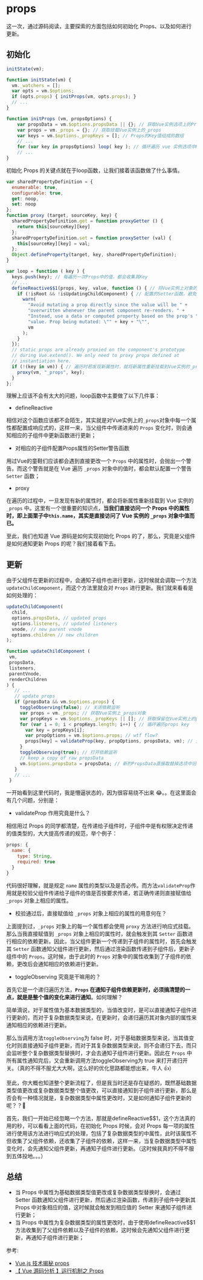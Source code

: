 # props

这一次，通过源码阅读，主要探索的方面包括如何初始化 Props、以及如何进行更新。

## 初始化

```js
initState(vm);

function initState(vm) {
  vm._watchers = [];
  var opts = vm.$options;
  if (opts.props) { initProps(vm, opts.props); }
  // ...
}

function initProps (vm, propsOptions) {
    var propsData = vm.$options.propsData || {}; // 获取Vue实例选项上的Props
    var props = vm._props = {}; // 获取挂载Vue实例上的_props
    var keys = vm.$options._propKeys = []; // Props的Key值组成的数组
    // ...
	for (var key in propsOptions) loop( key ); // 循环遍历 vue 实例选项中Props，并且执行响应式处理以及挂载在对应实例上
    // ...
}
```

初始化 Props 的关键点就在于loop函数，让我们接着该函数做了什么事情。

```js
var sharedPropertyDefinition = {
  enumerable: true,
  configurable: true,
  get: noop,
  set: noop
};
function proxy (target, sourceKey, key) {
  sharedPropertyDefinition.get = function proxyGetter () {
    return this[sourceKey][key]
  };
  sharedPropertyDefinition.set = function proxySetter (val) {
    this[sourceKey][key] = val;
  };
  Object.defineProperty(target, key, sharedPropertyDefinition);
}

var loop = function ( key ) {
  keys.push(key); // 每遍历一次Props中的值，都会收集其Key
  // ...
  defineReactive$$1(props, key, value, function () { // 将Vue实例上对象的_props中每一项属性都设置响应式
    if (!isRoot && !isUpdatingChildComponent) { // 配置的Setter函数，避免子组件直接操作Props的警告
      warn(
        "Avoid mutating a prop directly since the value will be " +
        "overwritten whenever the parent component re-renders. " +
        "Instead, use a data or computed property based on the prop's " +
        "value. Prop being mutated: \"" + key + "\"",
        vm
      );
    }
  });
  // static props are already proxied on the component's prototype
  // during Vue.extend(). We only need to proxy props defined at
  // instantiation here.
  if (!(key in vm)) { // 遍历时若发现新属性时，就将新属性重新挂载到Vue实例的_props中
    proxy(vm, "_props", key);
  }
};
```

理解上应该不会有太大的问题，loop函数中主要做了以下几件事：

- defineReactive

相信对这个函数应该都不会陌生，其实就是对Vue实例上的` _props `对象中每一个属性都配置成响应式的，这样一来，当父组件中传递进来的 `Props` 变化时，则会通知相应的子组件中更新函数进行更新；

- 对相应的子组件配置Props属性的Setter警告函数

用过Vue的童鞋们应该都会遇到直接更改一个 `Props` 中的属性时，会抛出一个警告。而这个警告就是在 Vue 遍历 `_props` 对象中的值时，都会默认配置一个警告 `Setter` 函数；

- proxy

在遍历的过程中，一旦发现有新的属性时，都会将新属性重新挂载到 Vue 实例的 `_props` 中。这里有一个很重要的知识点，**当我们直接访问一个 Props 中的属性时，即上面栗子中`this.name`，其实是直接访问了 Vue 实例的 `_props` 对象中值而已。**

至此，我们也知道 Vue 源码是如何实现初始化 Props 的了，那么，究竟是父组件是如何通知更新 Props 的呢？我们接着看下去。

## 更新

由于父组件在更新的过程中，会通知子组件也进行更新，这时候就会调取一个方法`updateChildComponent`，而这个方法里就会对 `Props` 进行更新。我们就来看看是如何处理的：

```js
updateChildComponent(
  child,
  options.propsData, // updated props
  options.listeners, // updated listeners
  vnode, // new parent vnode
  options.children // new children
);

function updateChildComponent (
 vm,
 propsData,
 listeners,
 parentVnode,
 renderChildren
) {
   // ...
   // update props
   if (propsData && vm.$options.props) {
     toggleObserving(false); // 关闭依赖监听
     var props = vm._props; // 获取Vue实例上_props对象
     var propKeys = vm.$options._propKeys || []; // 获取保留在Vue实例上的props key值
     for (var i = 0; i < propKeys.length; i++) { // 循环遍历props key
       var key = propKeys[i];
       var propOptions = vm.$options.props; // wtf flow?
       props[key] = validateProp(key, propOptions, propsData, vm); // 先校验Props中定义的数据类型是否符合，符合的话就直接返回，并且直接赋值给Vue实例上_props对象中相应的属性中
     }
     toggleObserving(true); // 打开依赖监听
     // keep a copy of raw propsData
     vm.$options.propsData = propsData; // 新的PropsData直接取替掉选项中旧的PropsData
   }
   // ...
 }
```

一开始看到这里代码时，我是懵逼状态的，因为很容易绕不出来 😂。。在这里面会有几个问题，分别是：

- validateProp 作用究竟是什么？

相信用过 Props 的同学都清楚，在传递给子组件时，子组件中是有权限决定传递的值类型的，大大提高传递的规范，举个例子：

```js
props: {
  name: {
    type: String,
    required: true
  }
}
```

代码很好理解，就是规定 `name` 属性的类型以及是否必传。而方法`validateProp`作用就是校验父组件传递给子组件的值是否按要求传递，若正确传递则直接赋值给 `_props` 对象上相应的属性。

- 校验通过后，直接赋值给 `_props` 对象上相应的属性的用意何在？

上面提到过，`_props` 对象上的每一个属性都会使用 `proxy` 方法进行响应式挂载。那么当我直接赋值到 `_props` 对象上相应的属性时，就会触发到其 `Setter` 函数进行相应的依赖更新。因此，当父组件更新一个传递到子组件的属性时，首先会触发其 `Setter` 函数通知父组件进行更新，然后通过渲染函数传递到子组件后，更新子组件中的 `Props`。这时候，由于此时的 `Props` 对象中的属性收集到了子组件的依赖，更改后会通知相应的依赖进行更新。

- toggleObserving 究竟是干嘛用的？

首先它是一个递归遍历方法，**`Props` 在通知子组件依赖更新时，必须搞清楚的一点，就是是整个值的变化来进行通知**。如何理解？

简单滴说，对于属性值为基本数据类型的，当值改变时，是可以直接通知子组件进行更新的，而对于复杂数据类型来说，在更新时，会递归遍历其对象内部的属性来通知相应的依赖进行更新。

那么当调用方法`toggleObserving`为 false 时，对于基础数据类型来说，当其值变化时则直接通知子组件更新，而对于其复杂数据类型来说，则不会递归下去，而只会监听整个复杂数据类型替换时，才会去通知子组件进行更新。因此在 `Props` 中所有属性通知完后，又会重新调用方法toggleObserving为 true 来打开递归开关。（真的不得不服尤大大啊，这么好的优化思路都能想出来，牛人 👍）


至此，你大概也知道整个更新流程了，但是我当时还是存在疑惑的，既然基础数据类型值更改或复杂数据类型整个值更改，可以直接通知到子组件进行更新，那么是否会有一种情况就是，复杂数据类型中属性更改时，又是如何通知子组件更新的呢？？🤔


首先，我们一开始已经忽略一个方法，那就是defineReactive$$1，这个方法真的用的秒，可以看看上面的代码，在初始化 Props 时候，会对 Props 每一项的属性进行使用该方法进行响应式的处理，包括了复杂数据类型的中属性，此时该属性不但收集了父组件依赖，还收集了子组件的依赖，这样一来，当复杂数据类型中属性变化时，会先通知父组件更新，再通知子组件进行更新。（这时候我真的不得不服到五体投地。。。）

## 总结

- 当 Props 中属性为基础数据类型值更改或复杂数据类型替换时，会通过 Setter 函数通知父组件进行更新，然后通过渲染函数，传递到子组件中更新其 Props 中对象相应的值，这时候就会触发到相应值的 Setter 来通知子组件进行更新；
- 当 Props 中属性为复杂数据类型的属性更改时，由于使用defineReactive$$1方法收集到了父组件依赖以及子组件的依赖，这时候会先通知父组件进行更新，再通知子组件进行更新；


参考:

- [Vue.js 技术揭秘 props](https://ustbhuangyi.github.io/vue-analysis/v2/reactive/props.html)
- [【 Vue 源码分析 】运行机制之 Props](https://github.com/Andraw-lin/about-Vue/blob/master/docs/%E3%80%90%20Vue%20%E6%BA%90%E7%A0%81%E5%88%86%E6%9E%90%20%E3%80%91%E8%BF%90%E8%A1%8C%E6%9C%BA%E5%88%B6%E4%B9%8B%20Props.md)
